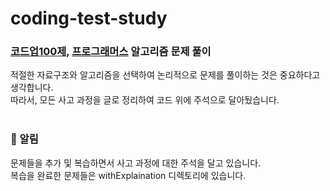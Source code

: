# coding-test-study

### [코드업100제](https://codeup.kr/problemsetsol.php?psid=23), [프로그래머스](https://school.programmers.co.kr/learn/challenges) 알고리즘 문제 풀이 </br>

적절한 자료구조와 알고리즘을 선택하여 논리적으로 문제를 풀이하는 것은 중요하다고 생각합니다. </br>
따라서, 모든 사고 과정을 글로 정리하여 코드 위에 주석으로 달아뒀습니다. </br></br>

### 📮 알림
문제들을 추가 및 복습하면서 사고 과정에 대한 주석을 달고 있습니다.</br>
복습을 완료한 문제들은 withExplaination 디렉토리에 있습니다.</br>
